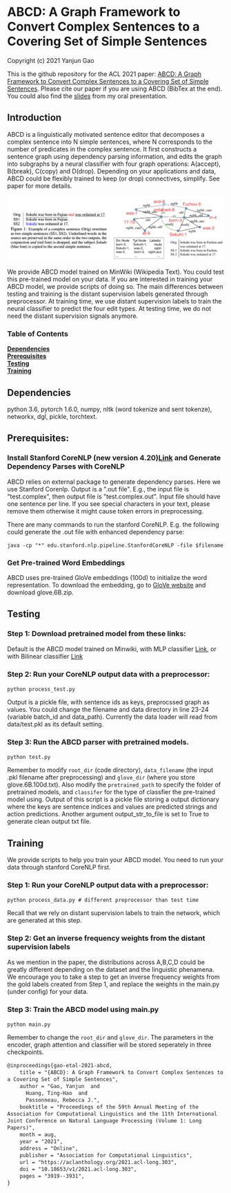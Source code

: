 # ABCD: A Graph Framework to Convert Complex Sentences to a Covering Set of Simple Sentences

Copyright (c) 2021 Yanjun Gao 

This is the github repository for the ACL 2021 paper: [ABCD: A Graph Framework to Convert Complex Sentences to a Covering Set of Simple Sentences](https://aclanthology.org/2021.acl-long.303/). Please cite our paper if you are using ABCD (BibTex at the end). You could also find the [slides](ABCD-ACL-2021-Talk.pdf) from my oral presentation. 

## Introduction 
ABCD is a linguistically motivated sentence editor that decomposes a complex sentence into N simple sentences, where N corresponds to the number of predicates in the complex sentence. It first constructs a sentence graph using dependency parsing information, and edits the graph into subgraphs by a neural classifier with four graph operations: A(accept), B(break), C(copy) and D(drop). Depending on your applications and data, ABCD could be flexibly trained to keep (or drop) connectives, simplify. See paper for more details.  


![Input sentence and gold simple sentences (left); sentence graph constructed by ABCD](imgs/example.png)

We provide ABCD model trained on MinWiki (Wikipedia Text). You could test this pre-trained model on your data. If you are interested in training your ABCD model, we provide scripts of doing so. The main differences between testing and training is the distant supervision labels generated through preprocessor. At training time, we use distant supervision labels to train the neural classifier to predict the four edit types. At testing time, we do not need the distant supervision signals anymore. 


### Table of Contents
**[Dependencies](#dependencies)**<br>
**[Prerequisites](#prerequisites)**<br>
**[Testing](#test)**<br>
**[Training](#train)**<br>


## Dependencies
python 3.6, pytorch 1.6.0, numpy, nltk (word tokenize and sent tokenze), networkx, dgl, pickle, torchtext. 

## Prerequisites:

### Install Stanford CoreNLP (new version 4.20)[Link](https://stanfordnlp.github.io/CoreNLP/index.html) and Generate Dependency Parses with CoreNLP 
ABCD relies on external package to generate dependency parses. Here we use Stanford Corenlp. Output is a ".out file". E.g., the input file is "test.complex", then output file is "test.complex.out". Input file should have one sentence per line. If you see special characters in your text, please remove them otherwise it might cause token errors in preprocessing. 

There are many commands to run the stanford CoreNLP. E.g. the following could generate the .out file with enhanced dependency parse: 
```
java -cp "*" edu.stanford.nlp.pipeline.StanfordCoreNLP -file $filename 
```

### Get Pre-trained Word Embeddings
ABCD uses pre-trained GloVe embeddings (100d) to initialize the word representation. To download the embedding, go to [GloVe website](https://nlp.stanford.edu/projects/glove/) and download glove.6B.zip.   


## Testing 

### Step 1: Download pretrained model from these links:
Default is the ABCD model trained on Minwiki, with MLP classifier [Link](https://drive.google.com/file/d/146NQ9vx5GOcHn1geGI-WgjGEJ-RE5w-4/view?usp=sharing), or with Bilinear classifier [Link](https://drive.google.com/file/d/1I11gAVngLSaTJASYr9zyUCAiRhnkWx8f/view?usp=sharing) 


### Step 2: Run your CoreNLP output data with a preprocessor:

```
python process_test.py 
```
Output is a pickle file, with sentence ids as keys, preprocssed graph as values. You could change the filename and data directory in line 23-24 (variable batch_id and data_path). Currently the data loader will read from data/test.pkl as its default setting. 

### Step 3: Run the ABCD parser with pretrained models. 
```
python test.py 
```
Remember to modify ``root_dir`` (code directory), ``data_filename`` (the input .pkl filename after preprocessing) and ``glove_dir`` (where you store glove.6B.100d.txt). Also modify the ``pretrained_path`` to specify the folder of pretrained models, and ``classifer`` for the type of classfier the pre-trained model using. Output of this script is a pickle file storing a output dictionary where the keys are sentence indices and values are predicted strings and action predictions. Another argument output_str_to_file is set to True to generate clean output txt file. 


## Training
We provide scripts to help you train your ABCD model. You need to run your data through stanford CoreNLP first. 

### Step 1:  Run your CoreNLP output data with a preprocessor:
```
python process_data.py # different preprocessor than test time 
```
Recall that we rely on distant supervision labels to train the network, which are generated at this step. 

### Step 2:  Get an inverse frequency weights from the distant supervision labels 
As we mention in the paper, the distributions across A,B,C,D could be greatly different depending on the dataset and the linguistic phenamena. We encourage you to take a step to get an inverse frequency weights from the gold labels created from Step 1, and replace the weights in the main.py (under config) for your data.  


### Step 3:  Train the ABCD model using main.py 
```
python main.py 
```
Remember to change the ``root_dir`` and ``glove_dir``. The parameters in the encoder, graph attention and classifier will be stored seperately in three checkpoints.  

```
@inproceedings{gao-etal-2021-abcd,
    title = "{ABCD}: A Graph Framework to Convert Complex Sentences to a Covering Set of Simple Sentences",
    author = "Gao, Yanjun  and
      Huang, Ting-Hao  and
      Passonneau, Rebecca J.",
    booktitle = "Proceedings of the 59th Annual Meeting of the Association for Computational Linguistics and the 11th International Joint Conference on Natural Language Processing (Volume 1: Long Papers)",
    month = aug,
    year = "2021",
    address = "Online",
    publisher = "Association for Computational Linguistics",
    url = "https://aclanthology.org/2021.acl-long.303",
    doi = "10.18653/v1/2021.acl-long.303",
    pages = "3919--3931",
}
```
